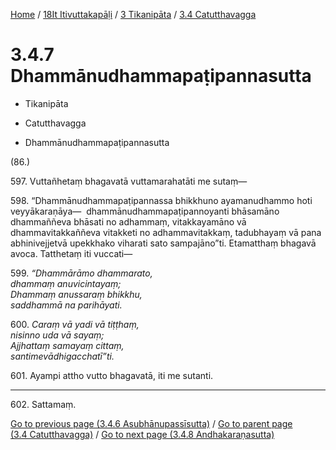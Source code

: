
[Home](/) / [18It Itivuttakapāḷi](../../../18It.md) / [3 Tikanipāta](../../3.md) / [3.4 Catutthavagga](../3.4.md)

# 3.4.7 Dhammānudhammapaṭipannasutta

* Tikanipāta

* Catutthavagga

* Dhammānudhammapaṭipannasutta

(86.)

597\. Vuttañhetaṃ bhagavatā vuttamarahatāti me sutaṃ—

598\. “Dhammānudhammapaṭipannassa bhikkhuno ayamanudhammo hoti veyyākaraṇāya—  dhammānudhammapaṭipannoyanti bhāsamāno dhammaññeva bhāsati no adhammaṃ, vitakkayamāno vā dhammavitakkaññeva vitakketi no adhammavitakkaṃ, tadubhayaṃ vā pana abhinivejjetvā upekkhako viharati sato sampajāno”ti. Etamatthaṃ bhagavā avoca. Tatthetaṃ iti vuccati—

599\. _“Dhammārāmo dhammarato,_  
_dhammaṃ anuvicintayaṃ;_  
_Dhammaṃ anussaraṃ bhikkhu,_  
_saddhammā na parihāyati._  


600\. _Caraṃ vā yadi vā tiṭṭhaṃ,_  
_nisinno uda vā sayaṃ;_  
_Ajjhattaṃ samayaṃ cittaṃ,_  
_santimevādhigacchatī”ti._  


601\. Ayampi attho vutto bhagavatā, iti me sutanti.

---

602\. Sattamaṃ.



[Go to previous page (3.4.6 Asubhānupassīsutta)](3.4.6.md) / [Go to parent page (3.4 Catutthavagga)](../3.4.md) / [Go to next page (3.4.8 Andhakaraṇasutta)](3.4.8.md)


